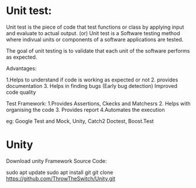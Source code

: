 # Unit test:

Unit test is the piece of code that test functions or class by applying input and evaluate to actual output.
(or)
Unit test is a Software testing method where indivual units or components of a software applications  are tested.

The goal of unit testing is to validate that each unit of the software performs as expected.

Advantages:

1.Helps to understand if code is working as expected or not
2. provides documentation
3. Helps in finding bugs (Early bug detection)
Improved code quality

Test Framework:
1.Provides Assertions, Ckecks and Matchesrs
2. Helps with organising the code
3. Provides report
4.Automates the execution

eg: Google Test and Mock, Unity, Catch2 Doctest, Boost.Test

# Unity

Download unity Framework Source Code:

sudo apt update
sudo apt install git 
git clone https://github.com/ThrowTheSwitch/Unity.git
